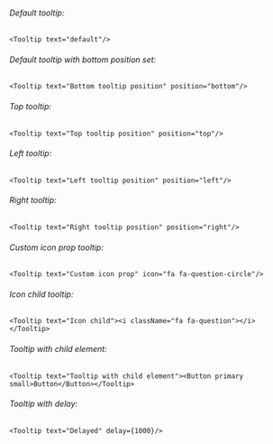###### Default tooltip:

    <Tooltip text="default"/>

###### Default tooltip with bottom position set:


    <Tooltip text="Bottom tooltip position" position="bottom"/>

###### Top tooltip:

    <Tooltip text="Top tooltip position" position="top"/>

###### Left tooltip:

    <Tooltip text="Left tooltip position" position="left"/>

###### Right tooltip:

    <Tooltip text="Right tooltip position" position="right"/>

###### Custom icon prop tooltip:

    <Tooltip text="Custom icon prop" icon="fa fa-question-circle"/>

###### Icon child tooltip:

    <Tooltip text="Icon child"><i className="fa fa-question"></i></Tooltip>

###### Tooltip with child element:

    <Tooltip text="Tooltip with child element"><Button primary small>Button</Button></Tooltip>

###### Tooltip with delay:

    <Tooltip text="Delayed" delay={1000}/>
